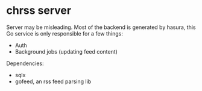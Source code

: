 # chrss server

Server may be misleading. Most of the backend is generated by hasura, this Go service is only responsible for a few things:

- Auth
- Background jobs (updating feed content)

Dependencies:

- sqlx
- gofeed, an rss feed parsing lib

